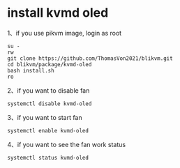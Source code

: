 # install kvmd oled

1、if you use pikvm image, login as root
```
su -
rw
git clone https://github.com/ThomasVon2021/blikvm.git
cd blikvm/package/kvmd-oled
bash install.sh
ro
```

2、if you want to disable fan
```
systemctl disable kvmd-oled
```

3、if you want to start fan
```
systemctl enable kvmd-oled
```

4、if you want to see the fan work status
```
systemctl status kvmd-oled
```
